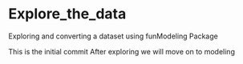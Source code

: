 # Explore_the_data
Exploring and converting a dataset using funModeling Package

This is the initial commit
After exploring we will move on to modeling 
